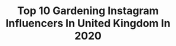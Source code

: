 ---
title: Top 10 Gardening Instagram Influencers In United Kingdom In 2020
description: >-
  Find top gardening Instagram influencers in United Kingdom in 2020. Most popular hashtags: #ediblegarden #gardensofinstagram #gardenersworld.
platform: Instagram
hits: 303
text_top: Analyze the most popular Instagram accounts on inBeat.
text_bottom: Our database aggregates 303 Instagram influencers like this in United Kingdom for you to pitch.
profiles:
  - username: "margaretabbs"
    fullname: >-
      Margaret
    bio: >-
      Happy Wife and Mum Proud to be Cornish ❤️ Nature ~ Woods ~ Countryside ~ Coast Enjoy travel, walking, fitness, music, gardening and photography
    location: "United Kingdom"
    followers: 3676
    engagement: 1610
    commentsToLikes: 0.161574
    id: ckap2wahx0lid0i78223zq1zl
    verified: false
    hashtags: "#coast, #kernow, #lovecornwall, #naturelovers"
  - username: "homeatthefarmhouse"
    fullname: >-
      • J O •
    bio: >-
      Northamptonshire farmhouse life (the pretty bits I want to remember!) • Interiors, dogs, gardening and the English countryside • One half of @sosouk •
    location: "United Kingdom"
    followers: 17716
    engagement: 491
    commentsToLikes: 0.077941
    id: ckapbdvcxzjv90i78x9ou5t96
    verified: false
    hashtags: "#sundayvibes, #miniaturedachshund, #farmhousekitchen, #wirehaireddachshund"
  - username: "belleskitchenph"
    fullname: >-
      Belle’s Kitchen PH
    bio: >-
      👨‍👦‍👦Family 🥘Homecooking & Food Styling ☕️Tea & Ice Cream 🌿Gardening ⛰Travel 🐶Pets www.facebook/belleskitchenph/
    location: "United Kingdom"
    followers: 25946
    engagement: 275
    commentsToLikes: 0.130321
    id: ck8t3vevf4mzm0j78w8x1impa
    verified: false
    hashtags: "#yourfoodtographer, #foodporn, #pagkaingpinoy, #eatsasmallworld"
  - username: "thehackneygardener"
    fullname: >-
      Stina | The Hackney Gardener
    bio: >-
      Garden lover / Fashion Designer @lindenstaub For my monthly gardening jobs, head to ⬇️
    location: "United Kingdom"
    followers: 21708
    engagement: 633
    commentsToLikes: 0.025190
    id: ck15riydv85dp0i19yzunym6b
    verified: false
    hashtags: "#gardenstovisit, #tulips, #londongarden, #pinkroses"
  - username: "growwithhema"
    fullname: >-
      Hema 🌱
    bio: >-
      🍅 #Inspiring New Gardeners 🌿 #Gardening in a Busy Lifestyle 🌻 #nodig Garden in London
    location: "United Kingdom"
    followers: 45857
    engagement: 238
    commentsToLikes: 0.044765
    id: ck8szwy7oq0uh0j78anxs7gwr
    verified: false
    hashtags: "#recycled, #worldbeeday, #tomatotuesday, #worldmentalhealthday"
  - username: "cherryoakmanor"
    fullname: >-
      Karen | Home Decor | Cleaning
    bio: >-
      #blamekazzie 🏘Home extension, renovation & home decor 🧼Cleaning 🌸Gardening
    location: "United Kingdom"
    followers: 74223
    engagement: 251
    commentsToLikes: 0.306872
    id: ck13a8wt7p7fu0i19uxpy0lse
    verified: false
    hashtags: "#pimpupmypad, #interior125, #interiorstylist, #newbuild"
  - username: "allotmentnotebook"
    fullname: >-
      Natalie 👩🏻‍🌾
    bio: >-
      Lessons and confessions from a girl who knows next to nothing about gardening 🤷🏼‍♀️💚 🌱 Fourth year allotment-er 📍Essex
    location: "United Kingdom"
    followers: 6681
    engagement: 503
    commentsToLikes: 0.071294
    id: ck0vzgun0918f0i19qho4ba8g
    verified: false
    hashtags: "#greenthumb, #gardenersofinstagram, #greenyourfeed, #eatwhatyougrow"
  - username: "beckyocole"
    fullname: >-
      Becky Cole|Natural Living 🌿
    bio: >-
      Forager, Farmer, Herbalist & Mama BBC Radio2 Gardening contributor Homesteading on our farm @broughgammonfrm Podcast/Courses #natureandnourish
    location: "United Kingdom"
    followers: 10177
    engagement: 678
    commentsToLikes: 0.026133
    id: ckf5umkiklh680j236c2r3rmg
    verified: false
    hashtags: "#foodfoodfood, #edibleflowers, #foragedfood, #finegardening"
  - username: "sowing_at_the_stoop"
    fullname: >-
      Claire
    bio: >-
      Join me on my gardening adventures growing my own organic veg and fruit in my new kitchen garden and completing the flower garden at home in Surrey 🇬🇧
    location: "United Kingdom"
    followers: 38831
    engagement: 166
    commentsToLikes: 0.029767
    id: ckaotxhlrxxxs0i78377wg381
    verified: false
    hashtags: "#fridayfail, #aloevera, #birthday, #salads"
  - username: "oneacreofgarden"
    fullname: >-
      Oneacreofgarden
    bio: >-
      My garden and my flowers. Planting for pollinators. Wild flower gardening. Beekeeper. Dawg-owner. Being outside is best 🌸
    location: "United Kingdom"
    followers: 2264
    engagement: 1686
    commentsToLikes: 0.047158
    id: ckapcdnt43e7z0i78ejjj01gx
    verified: false
    hashtags: "#bestfamilyever, #beardediris, #stayhome, #bumblebee"
---